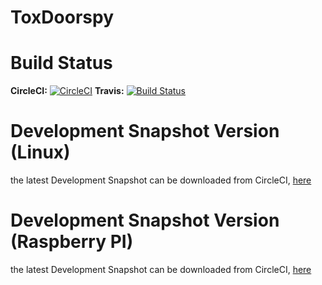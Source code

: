 # ToxDoorspy

Build Status
=
**CircleCI:** [![CircleCI](https://circleci.com/gh/zoff99/ToxDoorspy/tree/master.png?style=badge)](https://circleci.com/gh/zoff99/ToxDoorspy)
**Travis:** [![Build Status](https://travis-ci.org/zoff99/ToxDoorspy.png?branch=master)](https://travis-ci.org/zoff99/ToxDoorspy)


Development Snapshot Version (Linux)
=
the latest Development Snapshot can be downloaded from CircleCI, [here](https://circleci.com/api/v1/project/zoff99/ToxDoorspy/latest/artifacts/0/$CIRCLE_ARTIFACTS/ubuntu_14_04_binaries/toxdoorspy_static?filter=successful&branch=master)

Development Snapshot Version (Raspberry PI)
=
the latest Development Snapshot can be downloaded from CircleCI, [here](https://circleci.com/api/v1/project/zoff99/ToxDoorspy/latest/artifacts/0/$CIRCLE_ARTIFACTS/RASPI/toxdoorspy_static?filter=successful&branch=master)

